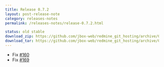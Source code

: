 ```yaml
---
title: Release 0.7.2
layout: post-release-note
category: releases-notes
permalink: /releases-notes/release-0.7.2.html

status: old stable
download_zip: https://github.com/jbox-web/redmine_git_hosting/archive/0.7.2.zip
download_tar: https://github.com/jbox-web/redmine_git_hosting/archive/0.7.2.tar.gz
---
```


* Fix [#160](https://github.com/jbox-web/redmine_git_hosting/issues/160)
* Fix [#169](https://github.com/jbox-web/redmine_git_hosting/issues/169)
